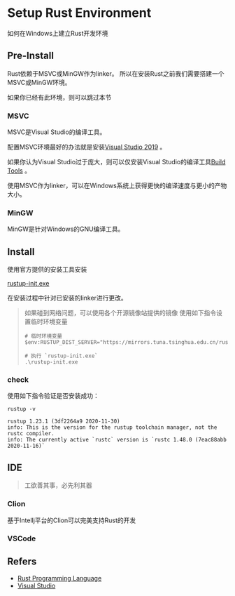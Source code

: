 # Setup Rust Environment

如何在Windows上建立Rust开发环境

## Pre-Install

Rust依赖于MSVC或MinGW作为linker。 所以在安装Rust之前我们需要搭建一个MSVC或MinGW环境。

如果你已经有此环境，则可以跳过本节

### MSVC

MSVC是Visual Studio的编译工具。

配置MSVC环境最好的办法就是安装[Visual Studio 2019](https://www.visualstudio.com/) 。

如果你认为Visual Studio过于庞大，则可以仅安装Visual
Studio的编译工具[Build Tools](https://visualstudio.microsoft.com/downloads/#build-tools-for-visual-studio-2019) 。

使用MSVC作为linker，可以在Windows系统上获得更快的编译速度与更小的产物大小。

### MinGW

MinGW是针对Windows的GNU编译工具。

## Install

使用官方提供的安装工具安装

[rustup-init.exe](https://static.rust-lang.org/rustup/dist/x86_64-pc-windows-msvc/rustup-init.exe)

在安装过程中针对已安装的linker进行更改。

> 如果碰到网络问题，可以使用各个开源镜像站提供的镜像
> 使用如下指令设置临时环境变量
> ```shell
> # 临时环境变量
> $env:RUSTUP_DIST_SERVER="https://mirrors.tuna.tsinghua.edu.cn/rustup"
> 
> # 执行 `rustup-init.exe`
> .\rustup-init.exe
> ```

### check

使用如下指令验证是否安装成功：

```shell
rustup -v
```

```text
rustup 1.23.1 (3df2264a9 2020-11-30)
info: This is the version for the rustup toolchain manager, not the rustc compiler.
info: The currently active `rustc` version is `rustc 1.48.0 (7eac88abb 2020-11-16)`
```

## IDE

> 工欲善其事，必先利其器

### Clion

基于Intellj平台的Clion可以完美支持Rust的开发

### VSCode



## Refers

- [Rust Programming Language](https://www.rust-lang.org/)
- [Visual Studio](https://www.visualstudio.com/)